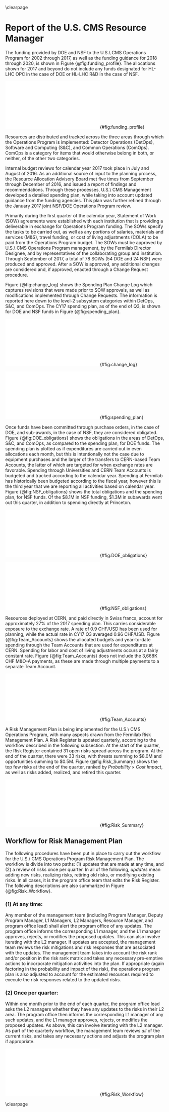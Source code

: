 \clearpage

# Report of the U.S. CMS Resource Manager

The funding provided by DOE and NSF to the U.S.\ CMS Operations Program for 2002
through 2017, as well as the funding guidance for 2018 through 2020, is shown in
Figure {@fig:funding_profile}.  The allocations shown for 2017 and beyond do not include
any funds designated for HL-LHC OPC in the case of DOE or HL-LHC R&D in the case of NSF.

![The annual U.S.\ CMS Operations Program funding provided by DOE and NSF.  For 2002
through 2017 the chart shows the actual funding, while for 2018 onward the current
funding guidance is shown.](figures/CY17_Funding_Profile.pdf){#fig:funding_profile}

Resources are distributed and tracked across the three areas through which the
Operations Program is implemented:  Detector Operations (DetOps), Software and
Computing (S&C), and Common Operations (ComOps). ComOps is a category for items that
would otherwise belong in both, or neither, of the other two categories.

Internal budget reviews for calendar year 2017 took place in July and August of 2016.  As an
additional source of input to the planning process, the Resource Allocation Advisory Board met
five times from September through December of 2016, and issued a report of findings and
recommendations.  Through these processes, U.S.\ CMS Management developed a detailed
spending plan, while taking into account updated guidance from the funding agencies.
This plan was further refined through the January 2017 joint NSF/DOE Operations Program
review.

Primarily during the first quarter of the calendar year, Statement of Work (SOW)
agreements were established with each institution that is providing a deliverable in
exchange for Operations Program funding.  The SOWs specify the tasks to be carried out,
as well as any portions of salaries, materials and services (M&S), travel funding, or
cost of living adjustments (COLA) to be paid from the Operations Program budget.  The
SOWs must be approved by U.S.\ CMS Operations Program management, by the Fermilab
Director Designee, and by representatives of the collaborating group and institution.
Through September of 2017, a total of 78 SOWs (54 DOE and 24 NSF) were produced and
approved.  After a SOW is approved, any additional changes are considered and,
if approved, enacted through a Change Request procedure.

Figure {@fig:change_log} shows the Spending Plan Change Log which captures revisions
that were made prior to SOW approvals, as well as modifications implemented through
Change Requests.  The information is reported here down to the level-2 subsystem
categories within DetOps, S&C, and ComOps.  The CY17 spending plan, as of the end of Q3,
is shown for DOE and NSF funds in Figure {@fig:spending_plan}.

![Spending Plan Change Log for CY17 Q3.](figures/CY17Q3_Change_Log.pdf){#fig:change_log}

![Spending plan at the end of CY17 Q3, for funds from DOE, NSF, and the total.](figures/CY17Q3_Spending_Plan.pdf){#fig:spending_plan}

Once funds have been committed through purchase orders, in the
case of DOE, and sub-awards, in the case of NSF, they are considered obligated.
Figure {@fig:DOE_obligations} shows the obligations in the areas of DetOps, S&C, and
ComOps, as compared to the spending plan, for DOE funds.  The spending plan is plotted
as if expenditures are carried out in even allocations each month, but this is
intentionally not the case due to equipment purchases and the larger of the transfers
to CERN-based Team Accounts, the latter of which are targeted for when exchange rates
are favorable.  Spending through Universities and CERN Team Accounts is budgeted and
tracked according to the calendar year.  Spending at Fermilab has historically been
budgeted according to the fiscal year, however this is the third year that we are
reporting all activities based on calendar year.  Figure {@fig:NSF_obligations} shows
the total obligations and the spending plan, for NSF funds.  Of the $8.1M in NSF
funding, $1.3M in subawards went out this quarter, in addition to spending
directly at Princeton.

![Obligations and spending plan for DOE funds.  The spending plan is indicated with
the assumption of equal monthly increments just as a rough guide.](figures/CY17Q3_DOE_Obligations.pdf){#fig:DOE_obligations}

![Obligations and spending plan for NSF funds.  The spending plan is indicated with the assumption of equal monthly increments as a rough guide.](figures/CY17Q3_NSF_Obligations.pdf){#fig:NSF_obligations}

Resources deployed at CERN, and paid directly in Swiss francs, account for approximately
27% of the 2017 spending plan.  This carries considerable exposure to the exchange rate.
A rate of 0.9 CHF/USD has been used for planning, while the actual rate in CY17 Q3
averaged 0.96 CHF/USD.  Figure {@fig:Team_Accounts} shows the allocated budgets and
year-to-date spending through the Team Accounts that are used for expenditures at CERN.
Spending for labor and cost of living adjustments occurs at a fairly constant rate.
Figure {@fig:Team_Accounts} does not include the 3,668K CHF M&O-A payments, as these
are made through multiple payments to a separate Team Account.
<!---
 Source for exchange rate average:
 http://www.oanda.com/currency/historical-rates/
 Go to historical, Enter USD and CHF, select dates, and look at *Table* to get the average
-->


![Budget plan and year-to-date spending, in Swiss francs, through DetOps (top), ComOps (middle), and S&C (bottom) Team Accounts.](figures/CY17Q3_TA_All.pdf){#fig:Team_Accounts}

<!---
\clearpage

![](figures/CY17Q3_TA_DetOps.pdf)
![](figures/CY17Q3_TA_ComOps.pdf)

![Budget plan and year-to-date spending, in Swiss francs, through DetOps (top), ComOps (middle), and S&C (bottom) Team Accounts.](figures/CY17Q3_TA_SC.pdf){#fig:Team_Accounts}

\clearpage
-->

A Risk Management Plan is being implemented for the U.S.\ CMS Operations Program,
with many aspects drawn from the Fermilab Risk Management Plan.  A Risk Register is updated
quarterly, according to the workflow described in the following subsection.  At the start of
the quarter, the Risk Register contained 31 open risks spread across the program.
At the end of the quarter, there were 33 risks, with threats summing to $8.0M and opportunities
summing to $0.5M.  Figure {@fig:Risk_Summary} shows the top few risks at the end of the
quarter, ranked by *Probability* $\times$ *Cost Impact*, as well as risks added, realized, and
retired this quarter.

![Summary of the U.S.\ CMS Operations Program Risk Register.  Only the top few risks are shown,
as well as risks that were added, realized, and retired this quarter.](figures/CY17Q3_Risk_Summary.pdf){#fig:Risk_Summary}

## Workflow for Risk Management Plan

The following procedures have been put in place to carry out the workflow for the U.S.\ CMS Operations Program Risk
Management Plan.  The workflow is divide into two paths:  (1) updates that are made at any time, and (2) a review
of risks once per quarter.  In all of the following, *updates* mean adding new risks, realizing risks, retiring old risks,
or modifying existing risks.  In all cases, it is the program office team that edits the Risk Register.  The following descriptions
are also summarized in Figure {@fig:Risk_Workflow}.

### (1) At any time:

Any member of the management team (including Program Manager, Deputy Program Manager, L1 Managers, L2 Managers,
Resource Manager, and program office lead) shall alert the program office of any updates.  The program office informs
the corresponding L1 manager, and the L1 manager approves, rejects, or modifies the proposed updates.  This can also
involve iterating with the L2 manager.  If updates are accepted, the management team reviews the risk mitigations and
risk responses that are associated with the updates.  The management team takes into account the risk rank and/or position
in the risk rank matrix and takes any necessary pre-emptive actions to incorporate mitigation activities into the plan.
If appropriate (again factoring in the probability and impact of the risk), the operations program plan is also adjusted
to account for the estimated resources required to execute the risk responses related to the updated risks.

### (2) Once per quarter:

Within one month prior to the end of each quarter, the program office lead asks the L2 managers whether they have any
updates to the risks in their L2 area.  The program office then informs the corresponding L1 manager of any such updates,
and the L1 manager approves, rejects, or modifies the proposed updates.  As above, this can involve iterating with the L2
manager.  As part of the quarterly workflow, the management team reviews *all* of the current risks, and takes any necessary
actions and adjusts the program plan if appropriate.

![Summary of the two Risk Management Plan workflow paths.](figures/USCMS_Risk_Workflow_figure.pdf){#fig:Risk_Workflow}

\clearpage
